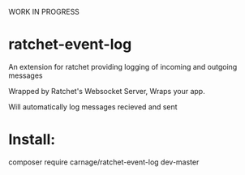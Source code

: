 WORK IN PROGRESS

# ratchet-event-log
An extension for ratchet providing logging of incoming and outgoing messages

Wrapped by Ratchet's Websocket Server, Wraps your app. 

Will automatically log messages recieved and sent

# Install:

composer require carnage/ratchet-event-log dev-master

